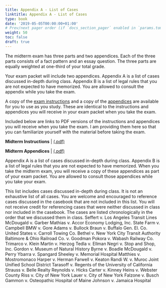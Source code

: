 ```yaml
---
title: Appendix A - List of Cases
linktitle: Appendix A - List of Cases
type: book
date: '2019-05-05T00:00:00+01:00'
# Prev/next pager order (if `docs_section_pager` enabled in `params.toml`)
weight: 50
toc: false
draft: true
---
```

The midterm exam has three parts and two appendices. Each of the three parts consists of a fact pattern and an essay question. The three parts are equally weighted at one-third of your total grade.

Your exam packet will include two appendices. Appendix A is a list of cases discussed in-depth during class. Appendix B is a list of legal rules that you are not expected to have memorized. You are allowed to consult the appendix while you take the exam. 

A copy of the [exam instructions](/../../torts2025-material/midterm/midterm_instructions.pdf) and a copy of the [appendices](/../../torts2025-material/midterm/midterm_appendices.pdf) are available for you to use as you study. These are identical to the instructions and appendices you will receive in your exam packet when you take the exam.

Included below are links to PDF versions of the instructions and appendices you will receive when you take the exam. I am providing them here so that you can familiarize yourself with the material before taking the exam.

**Midterm Instructions** | [(.pdf)](/../../torts-material/midterm-instructions.pdf) 


**Midterm Appendices** | [(.pdf)](/../../torts-material/midterm-appendices.pdf) 

Appendix A is a list of cases discussed in-depth during class. Appendix B is a list of legal rules that you are not expected to have memorized. When you take the midterm exam, you will receive a copy of these appendices as part of your exam packet. You are allowed to consult those appendices while you take your exam.


This list includes cases discussed in-depth during class. It is not an exhaustive list of all cases. You are welcome and encouraged to reference cases discussed in the casebook that are not included in this list. You will not receive credit for referencing cases that were neither discussed in class nor included in the casebook. The cases are listed chronologically in the order that we discussed them in class.
Seffert v. Los Angeles Transit Lines
McDougald v. Garber
Mathias v. Accor Economy Lodging, Inc.
State Farm v. Campbell
BMW v. Gore
Adams v. Bullock
Braun v. Buffalo Gen. El. Co.
United States v. Carroll Towing Co.
Bethel v. New York City Transit Authority
Baltimore & Ohio Railroad Co. v. Goodman
Pokora v. Wabash Railway Co.
Trimarco v. Klein
Martin v. Herzog
Tedla v. Ellman
Negri v. Stop and Shop, Inc.
Gordon v. Museum of Natural History
Byrne v. Boadle
McDougald v. Perry
Ybarra v. Spangard
Sheeley v. Memorial Hospital
Matthies v. Mostromonaco
Harper v. Herman
Farwell v. Keaton
Randi W. v. Muroc Joint Unified School District
Tarasoff v. Regents of the University of California
Strauss v. Belle Realty
Reynolds v. Hicks
Carter v. Kinney
Heins v. Webster County
Riss v. City of New York
Lauer v. City of New York
Falzone v. Busch
Gammon v. Osteopathic Hospital of Maine
Johnson v. Jamaica Hospital
